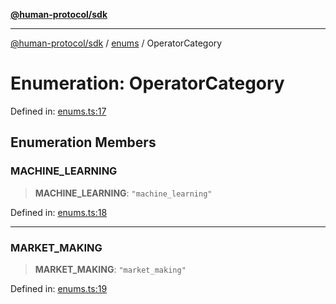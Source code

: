 [**@human-protocol/sdk**](../../README.md)

***

[@human-protocol/sdk](../../modules.md) / [enums](../README.md) / OperatorCategory

# Enumeration: OperatorCategory

Defined in: [enums.ts:17](https://github.com/humanprotocol/human-protocol/blob/06afdec15d4185a13ccdd98fd231f6651db0e480/packages/sdk/typescript/human-protocol-sdk/src/enums.ts#L17)

## Enumeration Members

### MACHINE\_LEARNING

> **MACHINE\_LEARNING**: `"machine_learning"`

Defined in: [enums.ts:18](https://github.com/humanprotocol/human-protocol/blob/06afdec15d4185a13ccdd98fd231f6651db0e480/packages/sdk/typescript/human-protocol-sdk/src/enums.ts#L18)

***

### MARKET\_MAKING

> **MARKET\_MAKING**: `"market_making"`

Defined in: [enums.ts:19](https://github.com/humanprotocol/human-protocol/blob/06afdec15d4185a13ccdd98fd231f6651db0e480/packages/sdk/typescript/human-protocol-sdk/src/enums.ts#L19)
